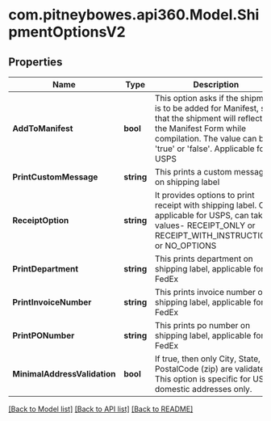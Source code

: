 # com.pitneybowes.api360.Model.ShipmentOptionsV2

## Properties

Name | Type | Description | Notes
------------ | ------------- | ------------- | -------------
**AddToManifest** | **bool** | This option asks if the shipment is to be added for Manifest, so that the shipment will reflect in the Manifest Form while compilation. The value can be &#39;true&#39; or &#39;false&#39;. Applicable for USPS | [optional] 
**PrintCustomMessage** | **string** | This prints a custom message on shipping label | [optional] 
**ReceiptOption** | **string** | It provides options to print receipt with shipping label. Only applicable for USPS, can take values- RECEIPT_ONLY or RECEIPT_WITH_INSTRUCTIONS or NO_OPTIONS | [optional] 
**PrintDepartment** | **string** | This prints department on shipping label, applicable for FedEx | [optional] 
**PrintInvoiceNumber** | **string** | This prints invoice number on shipping label, applicable for FedEx | [optional] 
**PrintPONumber** | **string** | This prints po number on shipping label, applicable for FedEx | [optional] 
**MinimalAddressValidation** | **bool** | If true, then only City, State, and PostalCode (zip) are validated. This option is specific for US domestic addresses only. | [optional] 

[[Back to Model list]](../README.md#documentation-for-models) [[Back to API list]](../README.md#documentation-for-api-endpoints) [[Back to README]](../README.md)


